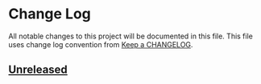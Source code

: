 # Change Log
All notable changes to this project will be documented in this file.
This file uses change log convention from [Keep a CHANGELOG](http://keepachangelog.com).

## [Unreleased][unreleased]


[unreleased]: https://github.com/dgnest/cookiecutter-go-project/compare/0.0.4...HEAD
[0.0.4]: https://github.com/dgnest/cookiecutter-go-project/compare/0.0.3...0.0.4
[0.0.3]: https://github.com/dgnest/cookiecutter-go-project/compare/0.0.2...0.0.3
[0.0.2]: https://github.com/dgnest/cookiecutter-go-project/compare/0.0.1...0.0.2
[0.0.1]: https://github.com/dgnest/cookiecutter-go-project/compare/0.0.0...0.0.1

[CHANGELOG.md]: CHANGELOG.md
[CONTRIBUTING.md]: CONTRIBUTING.md
[LICENCE.md]: LICENCE.md
[README.md]: README.md

